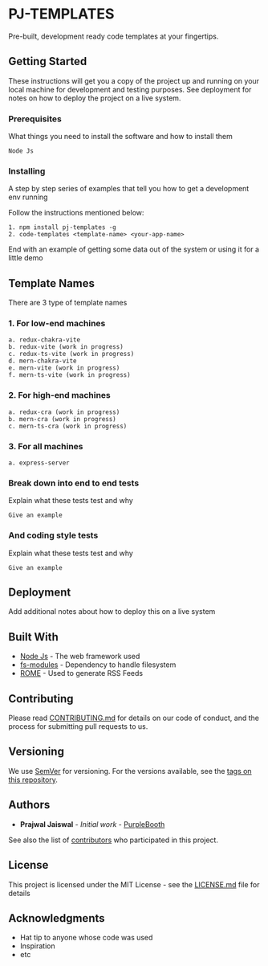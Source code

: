 # PJ-TEMPLATES

Pre-built, development ready code templates at your fingertips.

## Getting Started

These instructions will get you a copy of the project up and running on your local machine for development and testing purposes. See deployment for notes on how to deploy the project on a live system.

### Prerequisites

What things you need to install the software and how to install them

```
Node Js
```

### Installing

A step by step series of examples that tell you how to get a development env running

Follow the instructions mentioned below:

```
1. npm install pj-templates -g
2. code-templates <template-name> <your-app-name>
```

End with an example of getting some data out of the system or using it for a little demo

## Template Names

There are 3 type of template names

### 1. For low-end machines
```
a. redux-chakra-vite
b. redux-vite (work in progress)
c. redux-ts-vite (work in progress)
d. mern-chakra-vite
e. mern-vite (work in progress)
f. mern-ts-vite (work in progress)
```

### 2. For high-end machines
```
a. redux-cra (work in progress)
b. mern-cra (work in progress)
c. mern-ts-cra (work in progress)
```
### 3. For all machines
```
a. express-server
```
### Break down into end to end tests

Explain what these tests test and why

```
Give an example
```

### And coding style tests

Explain what these tests test and why

```
Give an example
```

## Deployment

Add additional notes about how to deploy this on a live system

## Built With

* [Node Js](http://www.dropwizard.io/1.0.2/docs/) - The web framework used
* [fs-modules](https://maven.apache.org/) - Dependency to handle filesystem
* [ROME](https://rometools.github.io/rome/) - Used to generate RSS Feeds

## Contributing

Please read [CONTRIBUTING.md](https://gist.github.com/PurpleBooth/b24679402957c63ec426) for details on our code of conduct, and the process for submitting pull requests to us.

## Versioning

We use [SemVer](http://semver.org/) for versioning. For the versions available, see the [tags on this repository](https://github.com/your/project/tags). 

## Authors

* **Prajwal Jaiswal** - *Initial work* - [PurpleBooth](https://github.com/PurpleBooth)

See also the list of [contributors](https://github.com/your/project/contributors) who participated in this project.

## License

This project is licensed under the MIT License - see the [LICENSE.md](LICENSE.md) file for details

## Acknowledgments

* Hat tip to anyone whose code was used
* Inspiration
* etc
